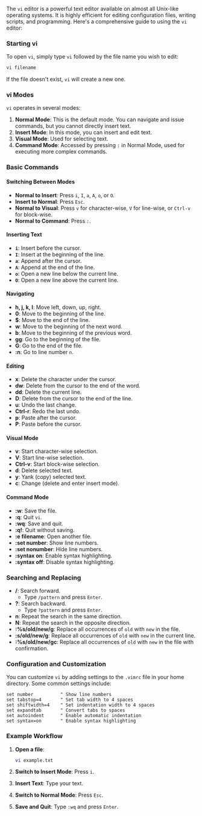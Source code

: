 The `vi` editor is a powerful text editor available on almost all Unix-like operating systems. It is highly efficient for editing configuration files, writing scripts, and programming. Here's a comprehensive guide to using the `vi` editor:

### Starting vi

To open `vi`, simply type `vi` followed by the file name you wish to edit:
```sh
vi filename
```
If the file doesn't exist, `vi` will create a new one.

### vi Modes

`vi` operates in several modes:

1. **Normal Mode**: This is the default mode. You can navigate and issue commands, but you cannot directly insert text.
2. **Insert Mode**: In this mode, you can insert and edit text.
3. **Visual Mode**: Used for selecting text.
4. **Command Mode**: Accessed by pressing `:` in Normal Mode, used for executing more complex commands.

### Basic Commands

#### Switching Between Modes

- **Normal to Insert**: Press `i`, `I`, `a`, `A`, `o`, or `O`.
- **Insert to Normal**: Press `Esc`.
- **Normal to Visual**: Press `v` for character-wise, `V` for line-wise, or `Ctrl-v` for block-wise.
- **Normal to Command**: Press `:`.

#### Inserting Text

- **`i`**: Insert before the cursor.
- **`I`**: Insert at the beginning of the line.
- **`a`**: Append after the cursor.
- **`A`**: Append at the end of the line.
- **`o`**: Open a new line below the current line.
- **`O`**: Open a new line above the current line.

#### Navigating

- **h, j, k, l**: Move left, down, up, right.
- **0**: Move to the beginning of the line.
- **$**: Move to the end of the line.
- **w**: Move to the beginning of the next word.
- **b**: Move to the beginning of the previous word.
- **gg**: Go to the beginning of the file.
- **G**: Go to the end of the file.
- **:n**: Go to line number `n`.

#### Editing

- **x**: Delete the character under the cursor.
- **dw**: Delete from the cursor to the end of the word.
- **dd**: Delete the current line.
- **D**: Delete from the cursor to the end of the line.
- **u**: Undo the last change.
- **Ctrl-r**: Redo the last undo.
- **p**: Paste after the cursor.
- **P**: Paste before the cursor.

#### Visual Mode

- **v**: Start character-wise selection.
- **V**: Start line-wise selection.
- **Ctrl-v**: Start block-wise selection.
- **d**: Delete selected text.
- **y**: Yank (copy) selected text.
- **c**: Change (delete and enter insert mode).

#### Command Mode

- **:w**: Save the file.
- **:q**: Quit `vi`.
- **:wq**: Save and quit.
- **:q!**: Quit without saving.
- **:e filename**: Open another file.
- **:set number**: Show line numbers.
- **:set nonumber**: Hide line numbers.
- **:syntax on**: Enable syntax highlighting.
- **:syntax off**: Disable syntax highlighting.

### Searching and Replacing

- **/**: Search forward.
  - Type `/pattern` and press `Enter`.
- **?**: Search backward.
  - Type `?pattern` and press `Enter`.
- **n**: Repeat the search in the same direction.
- **N**: Repeat the search in the opposite direction.
- **:%s/old/new/g**: Replace all occurrences of `old` with `new` in the file.
- **:s/old/new/g**: Replace all occurrences of `old` with `new` in the current line.
- **:%s/old/new/gc**: Replace all occurrences of `old` with `new` in the file with confirmation.

### Configuration and Customization

You can customize `vi` by adding settings to the `.vimrc` file in your home directory. Some common settings include:
```vim
set number          " Show line numbers
set tabstop=4       " Set tab width to 4 spaces
set shiftwidth=4    " Set indentation width to 4 spaces
set expandtab       " Convert tabs to spaces
set autoindent      " Enable automatic indentation
set syntax=on       " Enable syntax highlighting
```

### Example Workflow

1. **Open a file**:
   ```sh
   vi example.txt
   ```

2. **Switch to Insert Mode**:
   Press `i`.

3. **Insert Text**:
   Type your text.

4. **Switch to Normal Mode**:
   Press `Esc`.

5. **Save and Quit**:
   Type `:wq` and press `Enter`.
